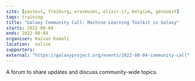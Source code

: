 ```yaml
---
site: [pasteur, freiburg, erasmusmc, elixir-it, belgium, genouest]
tags: training
title: "Galaxy Community Call: Machine Learning Toolkit in Galaxy"
starts: 2022-08-04
ends: 2022-08-04
organiser: Kaivan Kamali 
location:  online
supporters: 
external: "https://galaxyproject.org/events/2022-08-04-community-call"
---
```


A forum to share updates and discuss community-wide topics.
